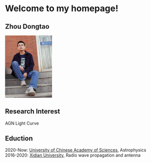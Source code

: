 # Welcome to my homepage!
## Zhou Dongtao

<img src="pictures/zdt2.jpg" alt="my" style="zoom:20%;" />

## Research Interest
AGN Light Curve
## Eduction
2020-Now: [University of Chinese Academy of Sciences](https://english.ucas.ac.cn/), Astrophysics  
2016-2020: [Xidian University](https://en.xidian.edu.cn/), Radio wave propagation and antenna
